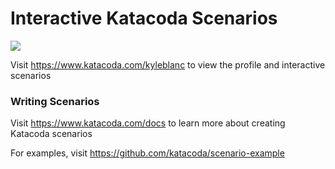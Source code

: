 # Interactive Katacoda Scenarios

[![](http://shields.katacoda.com/katacoda/kyleblanc/count.svg)](https://www.katacoda.com/kyleblanc "Get your profile on Katacoda.com")

Visit https://www.katacoda.com/kyleblanc to view the profile and interactive scenarios

### Writing Scenarios
Visit https://www.katacoda.com/docs to learn more about creating Katacoda scenarios

For examples, visit https://github.com/katacoda/scenario-example
